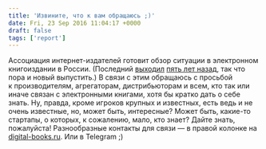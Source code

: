 ```yaml
---
title: 'Извините, что к вам обращаюсь ;)'
date: Fri, 23 Sep 2016 11:04:17 +0000
draft: false
tags: ['report']
---
```


Ассоциация интернет-издателей готовит обзор ситуации в электронном книгоиздании в России. (Последний [выходил](https://bookmate.com/books/h5QUZAei) [пять лет назад](https://www.amazon.com/Digital-Publishing-Russia-2011-Russian-ebook/dp/B007KQG0HY/), так что пора и новый выпустить.) В связи с этим обращаюсь с просьбой к производителям, агрегаторам, дистрибьюторам и всем, кто так или иначе связан с электронными книгами, хотя бы кратко дать о себе знать. Ну, правда, кроме игроков крупных и известных, есть ведь и не очень известные, но, может быть, интересные? Может быть, какие-то стартапы, о которых, к сожалению, мало, кто знает? Дайте знать, пожалуйста! Разнообразные контакты для связи — в правой колонке на [digital-books.ru](http://www.digital-books.ru). Или в Telegram ;)
